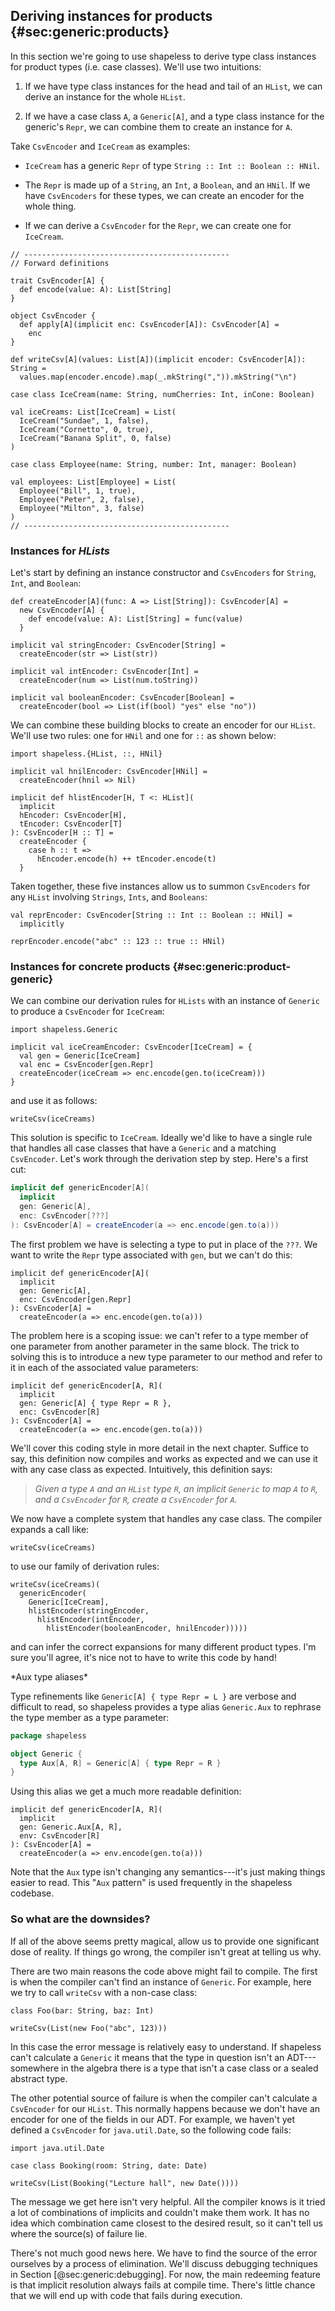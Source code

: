 ## Deriving instances for products {#sec:generic:products}

In this section we're going to use shapeless
to derive type class instances for product types
(i.e. case classes).
We'll use two intuitions:

1. If we have type class instances
   for the head and tail of an `HList`,
   we can derive an instance for the whole `HList`.

2. If we have a case class `A`, a `Generic[A]`,
   and a type class instance for the generic's `Repr`,
   we can combine them to create an instance for `A`.

Take `CsvEncoder` and `IceCream` as examples:

 - `IceCream` has a generic `Repr` of type
   `String :: Int :: Boolean :: HNil`.

 - The `Repr` is made up of
   a `String`, an `Int`, a `Boolean`, and an `HNil`.
   If we have `CsvEncoders` for these types,
   we can create an encoder for the whole thing.

 - If we can derive a `CsvEncoder` for the `Repr`,
   we can create one for `IceCream`.

```tut:book:invisible
// ----------------------------------------------
// Forward definitions

trait CsvEncoder[A] {
  def encode(value: A): List[String]
}

object CsvEncoder {
  def apply[A](implicit enc: CsvEncoder[A]): CsvEncoder[A] =
    enc
}

def writeCsv[A](values: List[A])(implicit encoder: CsvEncoder[A]): String =
  values.map(encoder.encode).map(_.mkString(",")).mkString("\n")

case class IceCream(name: String, numCherries: Int, inCone: Boolean)

val iceCreams: List[IceCream] = List(
  IceCream("Sundae", 1, false),
  IceCream("Cornetto", 0, true),
  IceCream("Banana Split", 0, false)
)

case class Employee(name: String, number: Int, manager: Boolean)

val employees: List[Employee] = List(
  Employee("Bill", 1, true),
  Employee("Peter", 2, false),
  Employee("Milton", 3, false)
)
// ----------------------------------------------
```

### Instances for *HLists*

Let's start by defining an instance constructor
and `CsvEncoders` for `String`, `Int`, and `Boolean`:

```tut:book:silent
def createEncoder[A](func: A => List[String]): CsvEncoder[A] =
  new CsvEncoder[A] {
    def encode(value: A): List[String] = func(value)
  }

implicit val stringEncoder: CsvEncoder[String] =
  createEncoder(str => List(str))

implicit val intEncoder: CsvEncoder[Int] =
  createEncoder(num => List(num.toString))

implicit val booleanEncoder: CsvEncoder[Boolean] =
  createEncoder(bool => List(if(bool) "yes" else "no"))
```

We can combine these building blocks
to create an encoder for our `HList`.
We'll use two rules:
one for `HNil` and one for `::` as shown below:

```tut:book:silent
import shapeless.{HList, ::, HNil}

implicit val hnilEncoder: CsvEncoder[HNil] =
  createEncoder(hnil => Nil)

implicit def hlistEncoder[H, T <: HList](
  implicit
  hEncoder: CsvEncoder[H],
  tEncoder: CsvEncoder[T]
): CsvEncoder[H :: T] =
  createEncoder {
    case h :: t =>
      hEncoder.encode(h) ++ tEncoder.encode(t)
  }
```

Taken together, these five instances
allow us to summon `CsvEncoders` for any `HList`
involving `Strings`, `Ints`, and `Booleans`:

```tut:book:silent
val reprEncoder: CsvEncoder[String :: Int :: Boolean :: HNil] =
  implicitly
```

```tut:book
reprEncoder.encode("abc" :: 123 :: true :: HNil)
```

### Instances for concrete products {#sec:generic:product-generic}

We can combine our derivation rules for `HLists`
with an instance of `Generic`
to produce a `CsvEncoder` for `IceCream`:

```tut:book:silent
import shapeless.Generic

implicit val iceCreamEncoder: CsvEncoder[IceCream] = {
  val gen = Generic[IceCream]
  val enc = CsvEncoder[gen.Repr]
  createEncoder(iceCream => enc.encode(gen.to(iceCream)))
}
```

and use it as follows:

```tut:book
writeCsv(iceCreams)
```

This solution is specific to `IceCream`.
Ideally we'd like to have a single rule
that handles all case classes
that have a `Generic` and a matching `CsvEncoder`.
Let's work through the derivation step by step.
Here's a first cut:

```scala
implicit def genericEncoder[A](
  implicit
  gen: Generic[A],
  enc: CsvEncoder[???]
): CsvEncoder[A] = createEncoder(a => enc.encode(gen.to(a)))
```

The first problem we have is
selecting a type to put in place of the `???`.
We want to write the `Repr` type associated with `gen`,
but we can't do this:

```tut:book:fail
implicit def genericEncoder[A](
  implicit
  gen: Generic[A],
  enc: CsvEncoder[gen.Repr]
): CsvEncoder[A] =
  createEncoder(a => enc.encode(gen.to(a)))
```

The problem here is a scoping issue:
we can't refer to a type member of one parameter
from another parameter in the same block.
The trick to solving this is
to introduce a new type parameter to our method
and refer to it in each of the associated value parameters:

```tut:book:silent
implicit def genericEncoder[A, R](
  implicit
  gen: Generic[A] { type Repr = R },
  enc: CsvEncoder[R]
): CsvEncoder[A] =
  createEncoder(a => enc.encode(gen.to(a)))
```

We'll cover this coding style in more detail in the next chapter.
Suffice to say, this definition now compiles and works as expected
and we can use it with any case class as expected.
Intuitively, this definition says:

> *Given a type `A` and an `HList` type `R`,
> an implicit `Generic` to map `A` to `R`,
> and a `CsvEncoder` for `R`,
> create a `CsvEncoder` for `A`.*

We now have a complete system that handles any case class.
The compiler expands a call like:

```tut:book:silent
writeCsv(iceCreams)

```

to use our family of derivation rules:

```tut:book:silent
writeCsv(iceCreams)(
  genericEncoder(
    Generic[IceCream],
    hlistEncoder(stringEncoder,
      hlistEncoder(intEncoder,
        hlistEncoder(booleanEncoder, hnilEncoder)))))
```

and can infer the correct expansions
for many different product types.
I'm sure you'll agree,
it's nice not to have to write this code by hand!

<div class="callout callout-info">
*Aux type aliases*

Type refinements like `Generic[A] { type Repr = L }`
are verbose and difficult to read,
so shapeless provides a type alias `Generic.Aux`
to rephrase the type member as a type parameter:

```scala
package shapeless

object Generic {
  type Aux[A, R] = Generic[A] { type Repr = R }
}
```

Using this alias we get a much more readable definition:

```tut:book:silent
implicit def genericEncoder[A, R](
  implicit
  gen: Generic.Aux[A, R],
  env: CsvEncoder[R]
): CsvEncoder[A] =
  createEncoder(a => env.encode(gen.to(a)))
```

Note that the `Aux` type isn't changing any semantics---it's
just making things easier to read.
This "`Aux` pattern" is used frequently
in the shapeless codebase.
</div>

### So what are the downsides?

If all of the above seems pretty magical,
allow us to provide one significant dose of reality.
If things go wrong, the compiler isn't great at telling us why.

There are two main reasons the code above might fail to compile.
The first is when the compiler can't find
an instance of `Generic`.
For example, here we try to call `writeCsv`
with a non-case class:

```tut:book:silent
class Foo(bar: String, baz: Int)
```

```tut:book:fail
writeCsv(List(new Foo("abc", 123)))
```

In this case the error message is relatively easy to understand.
If shapeless can't calculate a `Generic`
it means that the type in question isn't an ADT---somewhere
in the algebra there is a type that isn't a case class
or a sealed abstract type.

The other potential source of failure
is when the compiler can't calculate
a `CsvEncoder` for our `HList`.
This normally happens because we don't have
an encoder for one of the fields in our ADT.
For example, we haven't yet defined
a `CsvEncoder` for `java.util.Date`,
so the following code fails:

```tut:book:silent
import java.util.Date

case class Booking(room: String, date: Date)
```

```tut:book:fail
writeCsv(List(Booking("Lecture hall", new Date())))
```

The message we get here isn't very helpful.
All the compiler knows is
it tried a lot of combinations of implicits
and couldn't make them work.
It has no idea which combination came closest to the desired result,
so it can't tell us where the source(s) of failure lie.

There's not much good news here.
We have to find the source of the error ourselves
by a process of elimination.
We'll discuss debugging techniques
in Section [@sec:generic:debugging].
For now, the main redeeming feature
is that implicit resolution always fails at compile time.
There's little chance that we will end up
with code that fails during execution.
